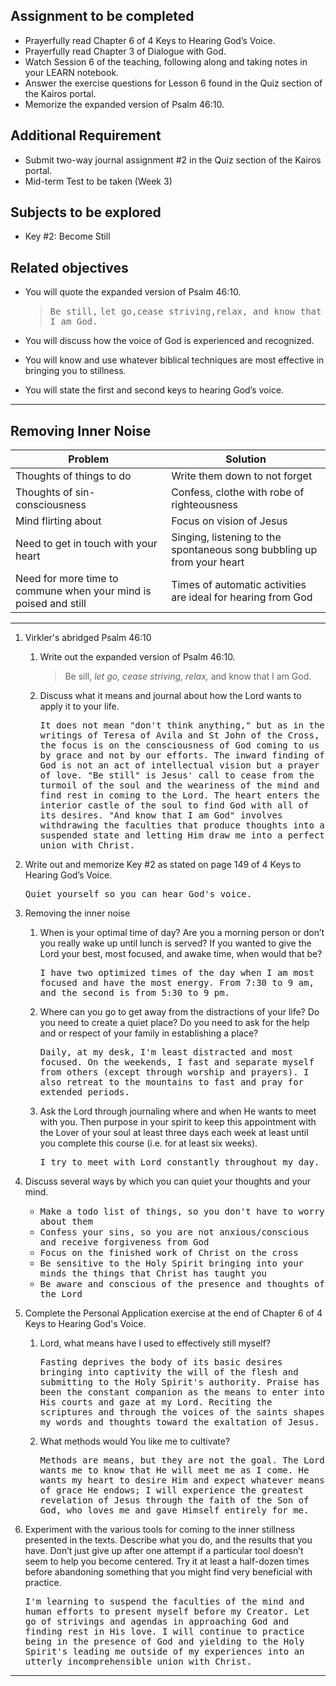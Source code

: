---
---

## Assignment to be completed

- Prayerfully read Chapter 6 of 4 Keys to Hearing God’s Voice.
- Prayerfully read Chapter 3 of Dialogue with God.
- Watch Session 6 of the teaching, following along and taking notes in your LEARN notebook.
- Answer the exercise questions for Lesson 6 found in the Quiz section of the Kairos portal.
- Memorize the expanded version of Psalm 46:10.

## Additional Requirement

- Submit two-way journal assignment #2 in the Quiz section of the Kairos portal.
- Mid-term Test to be taken (Week 3)

## Subjects to be explored

- Key #2: Become Still

## Related objectives

- You will quote the expanded version of Psalm 46:10.

  > <samp>Be still,</samp>
  <samp>let go,</samp><samp>cease striving,<samp>relax,<samp>
  <samp>and know that I am God.</samp>

- You will discuss how the voice of God is experienced and recognized.
- You will know and use whatever biblical techniques are most effective in bringing you to stillness.
- You will state the first and second keys to hearing God’s voice.

<hr class='section' />

## Removing Inner Noise

Problem | Solution
--- | ---
Thoughts of things to do | Write them down to not forget
Thoughts of sin-consciousness | Confess, clothe with robe of righteousness
Mind flirting about | Focus on vision of Jesus
Need to get in touch with your heart | Singing, listening to the spontaneous song bubbling up from your heart
Need for more time to commune when your mind is poised and still | Times of automatic activities are ideal for hearing from God

<hr class='section' />

1. Virkler's abridged Psalm 46:10
   1. Write out the expanded version of Psalm 46:10.

      > Be sill, _let go, cease striving, relax,_ and know that I am God.

   2. Discuss what it means and journal about how the Lord wants to apply it to your life.

      <samp>It does not mean "don't think anything," but as in the writings of Teresa of Avila and St John of the Cross, the focus is on the consciousness of God coming to us by grace and not by our efforts. The inward finding of God is not an act of intellectual vision but a prayer of love. "Be still" is Jesus' call to cease from the turmoil of the soul and the weariness of the mind and find rest in coming to the Lord. The heart enters the interior castle of the soul to find God with all of its desires. "And know that I am God" involves withdrawing the faculties that produce thoughts into a suspended state and letting Him draw me into a perfect union with Christ.</samp>

2. Write out and memorize Key #2 as stated on page 149 of 4 Keys to Hearing God’s Voice.

   <samp>Quiet yourself so you can hear God's voice.</samp>

3. Removing the inner noise

   1. When is your optimal time of day? Are you a morning person or don’t you really wake up until lunch is served? If you wanted to give the Lord your best, most focused, and awake time, when would that be?

      <samp>I have two optimized times of the day when I am most focused and have the most energy. From 7:30 to 9 am, and the second is from 5:30 to 9 pm.</samp>

   2. Where can you go to get away from the distractions of your life? Do you need to create a quiet place? Do you need to ask for the help and or respect of your family in establishing a place?

      <samp>Daily, at my desk, I'm least distracted and most focused. On the weekends, I fast and separate myself from others (except through worship and prayers). I also retreat to the mountains to fast and pray for extended periods.</samp>

   3. Ask the Lord through journaling where and when He wants to meet with you. Then purpose in your spirit to keep this appointment with the Lover of your soul at least three days each week at least until you complete this course (i.e. for at least six weeks).

      <samp>I try to meet with Lord constantly throughout my day.</samp>

4. Discuss several ways by which you can quiet your thoughts and your mind.
   - <samp>Make a todo list of things, so you don't have to worry about them</samp>
   - <samp>Confess your sins, so you are not anxious/conscious and receive forgiveness from God</samp>
   - <samp>Focus on the finished work of Christ on the cross</samp>
   - <samp>Be sensitive to the Holy Spirit bringing into your minds the things that Christ has taught you</samp>
   - <samp>Be aware and conscious of the presence and thoughts of the Lord</samp>

5. Complete the Personal Application exercise at the end of Chapter 6 of 4 Keys to Hearing God's Voice.

   1. Lord, what means have I used to effectively still myself?

      <samp>Fasting deprives the body of its basic desires bringing into captivity the will of the flesh and submitting to the Holy Spirit's authority. Praise has been the constant companion as the means to enter into His courts and gaze at my Lord. Reciting the scriptures and through the voices of the saints shapes my words and thoughts toward the exaltation of Jesus.</samp>

   2. What methods would You like me to cultivate?

      <samp>Methods are means, but they are not the goal. The Lord wants me to know that He will meet me as I come. He wants my heart to desire Him and expect whatever means of grace He endows; I will experience the greatest revelation of Jesus through the faith of the Son of God, who loves me and gave Himself entirely for me.</samp>

6. Experiment with the various tools for coming to the inner stillness presented in the texts. Describe what you do, and the results that you have. Don’t just give up after one attempt if a particular tool doesn’t seem to help you become centered. Try it at least a half-dozen times before abandoning something that you might find very beneficial with practice.

   <samp>I'm learning to suspend the faculties of the mind and human efforts to present myself before my Creator. Let go of strivings and agendas in approaching God and finding rest in His love. I will continue to practice being in the presence of God and yielding to the Holy Spirit's leading me outside of my experiences into an utterly incomprehensible union with Christ.</samp>

<hr class='logo' />